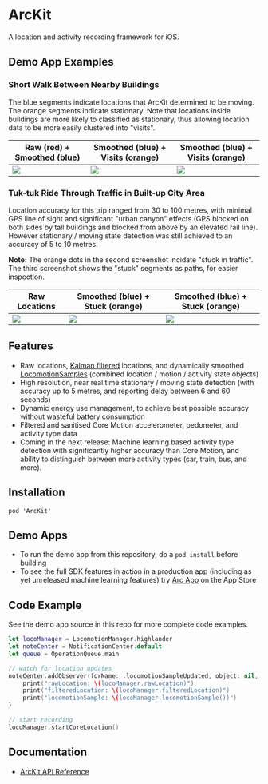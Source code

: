 # ArcKit

A location and activity recording framework for iOS.

## Demo App Examples 

### Short Walk Between Nearby Buildings

The blue segments indicate locations that ArcKit determined to be moving. The orange segments indicate stationary. Note
that locations inside buildings are more likely to classified as stationary, thus allowing location data to be more 
easily clustered into "visits".

| Raw (red) + Smoothed (blue) | Smoothed (blue) + Visits (orange) | Smoothed (blue) + Visits (orange) |
| --------------------------- | --------------------------------- | --------------------------------- |
| ![](https://raw.githubusercontent.com/sobri909/ArcKit/master/Screenshots/raw_plus_smoothed.png) | ![](https://raw.githubusercontent.com/sobri909/ArcKit/master/Screenshots/smoothed_plus_visits.png) | ![](https://raw.githubusercontent.com/sobri909/ArcKit/master/Screenshots/smoothed_only.png) |

### Tuk-tuk Ride Through Traffic in Built-up City Area 

Location accuracy for this trip ranged from 30 to 100 metres, with minimal GPS line of sight and
significant "urban canyon" effects (GPS blocked on both sides by tall buildings and blocked from above by an elevated 
rail line). However stationary / moving state detection was still achieved to an accuracy of 5 to 10 metres. 

**Note:** The orange dots in the second screenshot incidate "stuck in traffic". The third screenshot shows the "stuck" 
segments as paths, for easier inspection. 

| Raw Locations | Smoothed (blue) + Stuck (orange) | Smoothed (blue) + Stuck (orange) |
| ------------- | -------------------------------- | -------------------------------- |
| ![](https://raw.githubusercontent.com/sobri909/ArcKit/master/Screenshots/tuktuk_raw.png) | ![](https://raw.githubusercontent.com/sobri909/ArcKit/master/Screenshots/tuktuk_smoothed_plus_visits.png) | ![](https://raw.githubusercontent.com/sobri909/ArcKit/master/Screenshots/tuktuk_smoothed.png) |


## Features

- Raw locations, [Kalman filtered](https://en.wikipedia.org/wiki/Kalman_filter) locations, and dynamically smoothed 
[LocomotionSamples](https://sobri909.github.io/ArcKit/Classes/LocomotionSample.html) (combined location / motion / 
activity state objects)
- High resolution, near real time stationary / moving state detection (with accuracy up to 5 metres, and reporting 
delay between 6 and 60 seconds)
- Dynamic energy use management, to achieve best possible accuracy without wasteful battery consumption
- Filtered and sanitised Core Motion accelerometer, pedometer, and activity type data
- Coming in the next release: Machine learning based activity type detection with significantly higher accuracy than 
Core Motion, and ability to distinguish between more activity types (car, train, bus, and more). 

## Installation

`pod 'ArcKit'`

## Demo Apps

- To run the demo app from this repository, do a `pod install` before building
- To see the full SDK features in action in a production app (including as yet unreleased machine learning 
features) try [Arc App](https://itunes.apple.com/app/arc-app-location-activity-tracker/id1063151918?mt=8) on the App 
Store

## Code Example 

See the demo app source in this repo for more complete code examples.

```swift
let locoManager = LocomotionManager.highlander
let noteCenter = NotificationCenter.default
let queue = OperationQueue.main 

// watch for location updates
noteCenter.addObserver(forName: .locomotionSampleUpdated, object: nil, queue: queue) { _ in
    print("rawLocation: \(locoManager.rawLocation)")
    print("filteredLocation: \(locoManager.filteredLocation)")
    print("locomotionSample: \(locoManager.locomotionSample())")
}

// start recording
locoManager.startCoreLocation()
```

## Documentation 

- [ArcKit API Reference](https://sobri909.github.io/ArcKit/)

